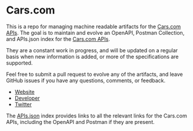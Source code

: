 # Cars.comThis is a repo for managing machine readable artifacts for the [Cars.com APIs](https://developer.cars.com). The goal is to maintain and evolve an OpenAPI, Postman Collection, and APIs.json index for the [Cars.com APIs](https://developer.cars.com).They are a constant work in progress, and will be updated on a regular basis when new information is added, or more of the specifications are supported.Feel free to submit a pull request to evolve any of the artifacts, and leave GitHub issues if you have any questions, comments, or feedback.- [Website](https://developer.cars.com)- [Developer](https://developer.cars.com)- [Twitter](https://twitter.com/carsdotcom)The [APIs.json](https://github.com/api-evangelist/cars-com/blob/master/apis.json) index provides links to all the relevant links for the Cars.com APIs, including the OpenAPI and Postman if they are present.